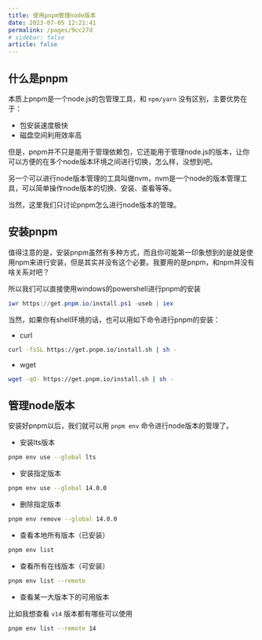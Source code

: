 ```yaml
---
title: 使用pnpm管理node版本
date: 2023-07-05 12:21:41
permalink: /pages/9cc27d
# sidebar: false
article: false
---
```


## 什么是pnpm

本质上pnpm是一个node.js的包管理工具，和 `npm/yarn` 没有区别，主要优势在于：
- 包安装速度极快
- 磁盘空间利用效率高

但是，pnpm并不只是能用于管理依赖包，它还能用于管理node.js的版本，让你可以方便的在多个node版本环境之间进行切换，怎么样，没想到吧。

另一个可以进行node版本管理的工具叫做nvm，nvm是一个node的版本管理工具，可以简单操作node版本的切换、安装、查看等等。

当然，这里我们只讨论pnpm怎么进行node版本的管理。

## 安装pnpm

值得注意的是，安装pnpm虽然有多种方式，而且你可能第一印象想到的是就是使用npm来进行安装，但是其实并没有这个必要。我要用的是pnpm，和npm并没有啥关系对吧？

所以我们可以直接使用windows的powershell进行pnpm的安装

```powershell
iwr https://get.pnpm.io/install.ps1 -useb | iex
```

当然，如果你有shell环境的话，也可以用如下命令进行pnpm的安装：

- curl

```bash
curl -fsSL https://get.pnpm.io/install.sh | sh -
```

- wget

```bash
wget -qO- https://get.pnpm.io/install.sh | sh -
```

## 管理node版本

安装好pnpm以后，我们就可以用 `pnpm env` 命令进行node版本的管理了。

- 安装lts版本

```bash
pnpm env use --global lts
```

- 安装指定版本

```bash
pnpm env use --global 14.0.0
```

- 删除指定版本

```bash
pnpm env remove --global 14.0.0
```

- 查看本地所有版本（已安装）

```bash
pnpm env list
```

- 查看所有在线版本（可安装）

```bash
pnpm env list --remote
```

- 查看某一大版本下的可用版本

比如我想查看 `v14` 版本都有哪些可以使用

```bash
pnpm env list --remote 14
```